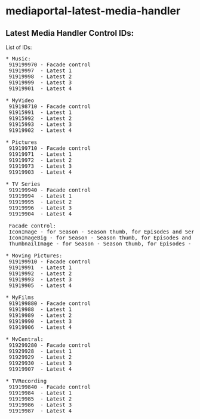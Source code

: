 # mediaportal-latest-media-handler
Latest Media Handler Control IDs:
------------------------------------------------------------------------------
List of IDs:
<pre>
* Music:
 919199970 - Facade control
 91919997  - Latest 1
 91919998  - Latest 2
 91919999  - Latest 3
 91919901  - Latest 4

* MyVideo
 919198710 - Facade control 
 91915991  - Latest 1       
 91915992  - Latest 2       
 91915993  - Latest 3
 91919902  - Latest 4       

* Pictures
 919199710 - Facade control 
 91919971  - Latest 1       
 91919972  - Latest 2       
 91919973  - Latest 3       
 91919903  - Latest 4       

* TV Series
 919199940 - Facade control 
 91919994  - Latest 1       
 91919995  - Latest 2       
 91919996  - Latest 3
 91919904  - Latest 4       

 Facade control:
 IconImage - for Season - Season thumb, for Episodes and Series - Series thumb
 IconImageBig - for Season - Season thumb, for Episodes and Series - Series thumb
 ThumbnailImage - for Season - Season thumb, for Episodes - Episode thumb for Series - Series thumb       

* Moving Pictures:
 919199910 - Facade control 
 91919991  - Latest 1       
 91919992  - Latest 2       
 91919993  - Latest 3       
 91919905  - Latest 4       

* MyFilms
 919199880 - Facade control 
 91919988  - Latest 1       
 91919989  - Latest 2       
 91919990  - Latest 3       
 91919906  - Latest 4       

* MvCentral:
 919299280 - Facade control 
 91929928  - Latest 1       
 91929929  - Latest 2       
 91929930  - Latest 3       
 91919907  - Latest 4       

* TVRecording
 919199840 - Facade control 
 91919984  - Latest 1       
 91919985  - Latest 2       
 91919986  - Latest 3       
 91919987  - Latest 4
</pre>